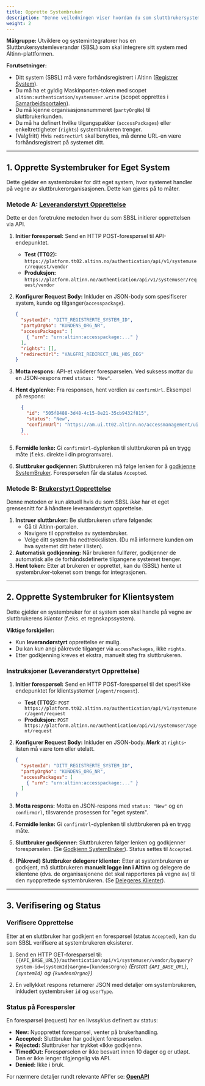 ```yaml
---
title: Opprette Systembruker
description: "Denne veiledningen viser hvordan du som sluttbrukersystemleverandør oppretter systembruker for eget system og systembruker for klientsystem."
weight: 2
---
```




**Målgruppe:** Utviklere og systemintegratorer hos en Sluttbrukersystemleverandør (SBSL) som skal integrere sitt system med Altinn-plattformen.

**Forutsetninger:**

  * Ditt system (SBSL) må være forhåndsregistrert i Altinn ([Registrer System](/nb/authorization/guides/system-vendor/system-user/systemregistration/)).
  * Du må ha et gyldig Maskinporten-token med scopet `altinn:authentication/systemuser.write` (scopet opprettes i [Samarbeidsportalen](https://samarbeid.digdir.no/maskinporten/maskinporten/25)).
  * Du må kjenne organisasjonsnummeret (`partyOrgNo`) til sluttbrukerkunden.
  * Du må ha definert hvilke tilgangspakker (`accessPackages`) eller enkeltrettigheter (`rights`) systembrukeren trenger.
  * (Valgfritt) Hvis `redirectUrl` skal benyttes, må denne URL-en være forhåndsregistrert på systemet ditt.

-----

## 1. Opprette Systembruker for Eget System

Dette gjelder en systembruker for ditt eget system, hvor systemet handler på vegne av sluttbrukerorganisasjonen. Dette kan gjøres på to måter.

### Metode A: [**Leverandørstyrt Opprettelse**](https://docs.altinn.studio/nb/authorization/guides/system-vendor/system-user/#Leverandørstyrt-opprettelse)

Dette er den foretrukne metoden hvor du som SBSL initierer opprettelsen via API.

1.  **Initier forespørsel:** Send en HTTP POST-forespørsel til API-endepunktet.

      * **Test (TT02):** `https://platform.tt02.altinn.no/authentication/api/v1/systemuser/request/vendor`
      * **Produksjon:** `https://platform.altinn.no/authentication/api/v1/systemuser/request/vendor`

2.  **Konfigurer Request Body:** Inkluder en JSON-body som spesifiserer system, kunde og tilganger(`accesspackage`).

    ```json
    {
      "systemId": "DITT_REGISTRERTE_SYSTEM_ID",
      "partyOrgNo": "KUNDENS_ORG_NR",
      "accessPackages": [
        { "urn": "urn:altinn:accesspackage:..." }
      ],
      "rights": [],
      "redirectUrl": "VALGFRI_REDIRECT_URL_HOS_DEG"
    }
    ```

3.  **Motta respons:** API-et validerer forespørselen. Ved suksess mottar du en JSON-respons med `status: "New"`.

4.  **Hent dyplenke:** Fra responsen, hent verdien av `confirmUrl`. Eksempel på respons:

      ```json
        {
          "id": "505f8488-3d48-4c15-8e21-35cb9432f815",
          "status": "New",
          "confirmUrl": "https://am.ui.tt02.altinn.no/accessmanagement/ui/systemuser/request?id=..."
        }
        ```

5.  **Formidle lenke:** Gi `confirmUrl`-dyplenken til sluttbrukeren på en trygg måte (f.eks. direkte i din programvare).

6.  **Sluttbruker godkjenner:** Sluttbrukeren må følge lenken for å [godkjenne SystemBruker](/nb/authorization/guides/end-user/system-user/accept-request/). Forespørselen får da status `Accepted`.


### Metode B: [**Brukerstyrt Opprettelse**](https://docs.altinn.studio/nb/authorization/guides/system-vendor/system-user/#brukerstyrt-opprettelse)

Denne metoden er kun aktuell hvis du som SBSL *ikke* har et eget grensesnitt for å håndtere leverandørstyrt opprettelse.

1.  **Instruer sluttbruker:** Be sluttbrukeren utføre følgende:
      * Gå til Altinn-portalen.
      * Navigere til opprettelse av systembruker.
      * Velge ditt system fra nedtrekkslisten. (Du må informere kunden om hva systemet ditt heter i listen).
2.  **Automatisk godkjenning:** Når brukeren fullfører, godkjenner de automatisk alle de forhåndsdefinerte tilgangene systemet trenger.
3.  **Hent token:** Etter at brukeren er opprettet, kan du (SBSL) hente ut systembruker-tokenet som trengs for integrasjonen.

-----

## 2\. Opprette Systembruker for Klientsystem

Dette gjelder en systembruker for et system som skal handle på vegne av sluttbrukerens *klienter* (f.eks. et regnskapssystem).

**Viktige forskjeller:**

  * Kun **leverandørstyrt** opprettelse er mulig.
  * Du kan *kun* angi påkrevde tilganger via `accessPackages`, ikke `rights`.
  * Etter godkjenning kreves et ekstra, manuelt steg fra sluttbrukeren.

### Instruksjoner (Leverandørstyrt Opprettelse)

1.  **Initier forespørsel:** Send en HTTP POST-forespørsel til det spesifikke endepunktet for klientsystemer (`/agent/request`).

      * **Test (TT02):** `POST https://platform.tt02.altinn.no/authentication/api/v1/systemuser/agent/request`
      * **Produksjon:** `POST https://platform.altinn.no/authentication/api/v1/systemuser/agent/request`

2.  **Konfigurer Request Body:** Inkluder en JSON-body. ***Merk*** at `rights`-listen må være tom eller utelatt.

    ```json
    {
      "systemId": "DITT_REGISTRERTE_SYSTEM_ID",
      "partyOrgNo": "KUNDENS_ORG_NR",
      "accessPackages": [
        { "urn": "urn:altinn:accesspackage:..." }
      ]
    }
    ```

3. **Motta respons:** Motta en JSON-respons med `status: "New"` og en `confirmUrl`, tilsvarende prosessen for "eget system".

4. **Formidle lenke:** Gi `confirmUrl`-dyplenken til sluttbrukeren på en trygg måte.

5. **Sluttbruker godkjenner:** Sluttbrukeren følger lenken og godkjenner forespørselen. (Se [Godkjenn SystemBruker](/nb/authorization/guides/end-user/system-user/accept-request/)). Status settes til `Accepted`.

6. **(Påkrevd) Sluttbruker delegerer klienter:** Etter at systembrukeren er godkjent, må sluttbrukeren **manuelt logge inn i Altinn** og delegere de klientene (dvs. de organisasjonene det skal rapporteres på vegne av) til den nyopprettede systembrukeren. (Se [Delegeres Klienter](/nb/authorization/guides/end-user/system-user/delegate-clients/)).

-----

## 3\. Verifisering og Status

### Verifisere Opprettelse

Etter at en sluttbruker har godkjent en forespørsel (status `Accepted`), kan du som SBSL verifisere at systembrukeren eksisterer.

1.  Send en HTTP GET-forespørsel til:
    `{{API_BASE_URL}}/authentication/api/v1/systemuser/vendor/byquery?system-id={systemId}&orgno={kundensOrgno}`
    *(Erstatt `{API_BASE_URL}`, `{systemId}` og `{kundensOrgno}`)*

2.  En vellykket respons returnerer JSON med detaljer om systembrukeren, inkludert systembruker `id` og `userType`.

### Status på Forespørsler

En forespørsel (request) har en livssyklus definert av status:

  * **New:** Nyopprettet forespørsel, venter på brukerhandling.
  * **Accepted:** Sluttbruker har godkjent forespørselen.
  * **Rejected:** Sluttbruker har trykket «Ikke godkjenn».
  * **TimedOut:** Forespørselen er ikke besvart innen 10 dager og er utløpt. Den er ikke lenger tilgjengelig via API.
  * **Denied:** Ikke i bruk.

For nærmere detaljer rundt relevante API'er se: [**OpenAPI**](https://docs.altinn.studio/nb/api/authentication/spec/#/RequestSystemUser)

